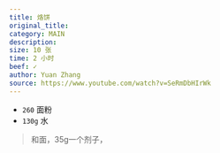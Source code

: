 ```yaml
---
title: 烙饼
original_title: 
category: MAIN
description: 
size: 10 张
time: 2 小时 
beef: ✓
author: Yuan Zhang
source: https://www.youtube.com/watch?v=SeRmDbHIrWk
---
```


* `260` 面粉
* `130g` 水

> 和面，35g一个剂子，

